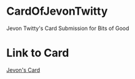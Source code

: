 # CardOfJevonTwitty
 Jevon Twitty's Card Submission for Bits of Good

# Link to Card
[Jevon's Card](https://jevontwitty.github.io/CardOfJevonTwitty/ "Jevon's Card")